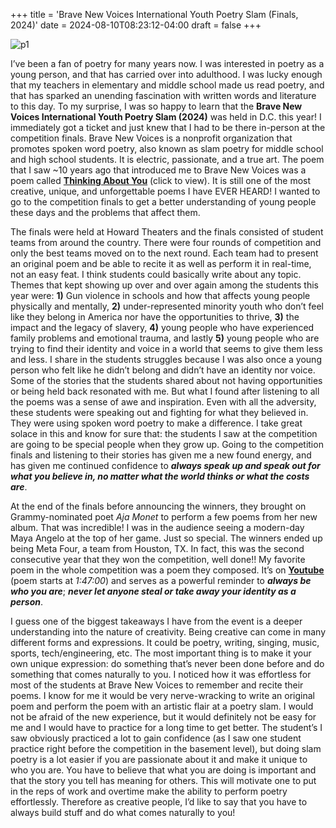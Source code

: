 +++
title = 'Brave New Voices International Youth Poetry Slam (Finals, 2024)'
date = 2024-08-10T08:23:12-04:00
draft = false
+++

![p1](/blog/20240810_Brave_New_Voices/brave_new_voices.jpg)

I’ve been a fan of poetry for many years now. I was interested in poetry as a young person, and that has carried over into adulthood. I was lucky enough that my teachers in elementary and middle school made us read poetry, and that has sparked an unending fascination with written words and literature to this day. To my surprise, I was so happy to learn that the **Brave New Voices International Youth Poetry Slam (2024)** was held in D.C. this year! I immediately got a ticket and just knew that I had to be there in-person at the competition finals. Brave New Voices is a nonprofit organization that promotes spoken word poetry, also known as slam poetry for middle school and high school students. It is electric, passionate, and a true art. The poem that I saw ~10 years ago that introduced me to Brave New Voices was a poem called [**Thinking About You**](https://www.youtube.com/watch?v=P0QiFy8dmX0&t=61s) (click to view). It is still one of the most creative, unique, and unforgettable poems I have EVER HEARD! I wanted to go to the competition finals to get a better understanding of young people these days and the problems that affect them.

The finals were held at Howard Theaters and the finals consisted of student teams from around the country. There were four rounds of competition and only the best teams moved on to the next round. Each team had to present an original poem and be able to recite it as well as perform it in real-time, not an easy feat. I think students could basically write about any topic. Themes that kept showing up over and over again among the students this year were: **1)** Gun violence in schools and how that affects young people physically and mentally, **2)** under-represented minority youth who don’t feel like they belong in America nor have the opportunities to thrive, **3)** the impact and the legacy of slavery, **4)** young people who have experienced family problems and emotional trauma, and lastly **5)** young people who are trying to find their identity and voice in a world that seems to give them less and less. I share in the students struggles because I was also once a young person who felt like he didn’t belong and didn’t have an identity nor voice. Some of the stories that the students shared about not having opportunities or being held back resonated with me. But what I found after listening to all the poems was a sense of awe and inspiration. Even with all the adversity, these students were speaking out and fighting for what they believed in. They were using spoken word poetry to make a difference. I take great solace in this and know for sure that: the students I saw at the competition are going to be special people when they grow up. Going to the competition finals and listening to their stories has given me a new found energy, and has given me continued confidence to **_always speak up and speak out for what you believe in, no matter what the world thinks or what the costs are_**.

At the end of the finals before announcing the winners, they brought on Grammy-nominated poet _Aja Monet_ to perform a few poems from her new album. That was incredible! I was in the audience seeing a modern-day Maya Angelo at the top of her game. Just so special. The winners ended up being Meta Four, a team from Houston, TX. In fact, this was the second consecutive year that they won the competition, well done!! My favorite poem in the whole competition was a poem they composed. It’s on [**Youtube**](https://www.youtube.com/watch?v=E-dC_6yvFqU&t=6731s) (poem starts at _1:47:00_) and serves as a powerful reminder to **_always be who you are_**; **_never let anyone steal or take away your identity as a person_**.

I guess one of the biggest takeaways I have from the event is a deeper understanding into the nature of creativity. Being creative can come in many different forms and expressions. It could be poetry, writing, singing, music, sports, tech/engineering, etc. The most important thing is to make it your own unique expression: do something that’s never been done before and do something that comes naturally to you. I noticed how it was effortless for most of the students at Brave New Voices to remember and recite their poems. I know for me it would be very nerve-wracking to write an original poem and perform the poem with an artistic flair at a poetry slam. I would not be afraid of the new experience, but it would definitely not be easy for me and I would have to practice for a long time to get better. The student’s I saw obviously practiced a lot to gain confidence (as I saw one student practice right before the competition in the basement level), but doing slam poetry is a lot easier if you are passionate about it and make it unique to who you are. You have to believe that what you are doing is important and that the story you tell has meaning for others. This will motivate one to put in the reps of work and overtime make the ability to perform poetry effortlessly. Therefore as creative people, I’d like to say that you have to always build stuff and do what comes naturally to you!
